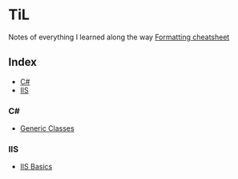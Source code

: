 # TiL
Notes of everything I learned along the way
[Formatting cheatsheet]([https://www.google.com](https://github.com/adam-p/markdown-here/wiki/Markdown-Cheatsheet))

## Index
* [C#](#C#)
* [IIS](#IIS)

### C#
- [Generic Classes](CSharp/Generics.md)

### IIS
- [IIS Basics](IIS/IIS-Basics.md)
